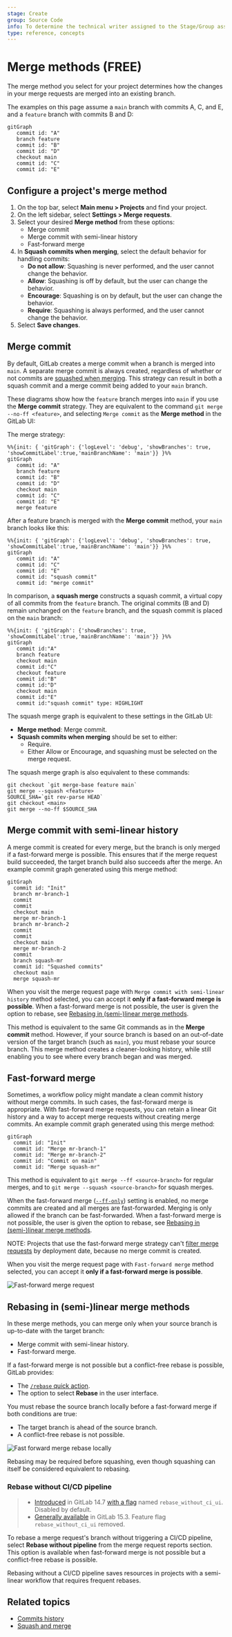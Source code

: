 ```yaml
---
stage: Create
group: Source Code
info: To determine the technical writer assigned to the Stage/Group associated with this page, see https://about.gitlab.com/handbook/product/ux/technical-writing/#assignments
type: reference, concepts
---
```


# Merge methods **(FREE)**

The merge method you select for your project determines how the changes in your
merge requests are merged into an existing branch.

The examples on this page assume a `main` branch with commits A, C, and E, and a
`feature` branch with commits B and D:

```mermaid
gitGraph
   commit id: "A"
   branch feature
   commit id: "B"
   commit id: "D"
   checkout main
   commit id: "C"
   commit id: "E"
```

## Configure a project's merge method

1. On the top bar, select **Main menu > Projects** and find your project.
1. On the left sidebar, select **Settings > Merge requests**.
1. Select your desired **Merge method** from these options:
   - Merge commit
   - Merge commit with semi-linear history
   - Fast-forward merge
1. In **Squash commits when merging**, select the default behavior for handling commits:
   - **Do not allow**: Squashing is never performed, and the user cannot change the behavior.
   - **Allow**: Squashing is off by default, but the user can change the behavior.
   - **Encourage**: Squashing is on by default, but the user can change the behavior.
   - **Require**: Squashing is always performed, and the user cannot change the behavior.
1. Select **Save changes**.

## Merge commit

By default, GitLab creates a merge commit when a branch is merged into `main`.
A separate merge commit is always created, regardless of whether or not commits
are [squashed when merging](../squash_and_merge.md). This strategy can result
in both a squash commit and a merge commit being added to your `main` branch.

These diagrams show how the `feature` branch merges into `main` if you use the
**Merge commit** strategy. They are equivalent to the command `git merge --no-ff <feature>`,
and selecting `Merge commit` as the **Merge method** in the GitLab UI:

The merge strategy:

```mermaid
%%{init: { 'gitGraph': {'logLevel': 'debug', 'showBranches': true, 'showCommitLabel':true,'mainBranchName': 'main'}} }%%
gitGraph
   commit id: "A"
   branch feature
   commit id: "B"
   commit id: "D"
   checkout main
   commit id: "C"
   commit id: "E"
   merge feature
```

After a feature branch is merged with the **Merge commit** method, your `main` branch
looks like this:

```mermaid
%%{init: { 'gitGraph': {'logLevel': 'debug', 'showBranches': true, 'showCommitLabel':true,'mainBranchName': 'main'}} }%%
gitGraph
   commit id: "A"
   commit id: "C"
   commit id: "E"
   commit id: "squash commit"
   commit id: "merge commit"
```

In comparison, a **squash merge** constructs a squash commit, a virtual copy of all commits
from the `feature` branch. The original commits (B and D) remain unchanged
on the `feature` branch, and the squash commit is placed on the `main` branch:

```mermaid
%%{init: { 'gitGraph': {'showBranches': true, 'showCommitLabel':true,'mainBranchName': 'main'}} }%%
gitGraph
   commit id:"A"
   branch feature
   checkout main
   commit id:"C"
   checkout feature
   commit id:"B"
   commit id:"D"
   checkout main
   commit id:"E"
   commit id:"squash commit" type: HIGHLIGHT
```

The squash merge graph is equivalent to these settings in the GitLab UI:

- **Merge method**: Merge commit.
- **Squash commits when merging** should be set to either:
  - Require.
  - Either Allow or Encourage, and squashing must be selected on the merge request.

The squash merge graph is also equivalent to these commands:

  ```shell
  git checkout `git merge-base feature main`
  git merge --squash <feature>
  SOURCE_SHA=`git rev-parse HEAD`
  git checkout <main>
  git merge --no-ff $SOURCE_SHA
  ```

## Merge commit with semi-linear history

A merge commit is created for every merge, but the branch is only merged if
a fast-forward merge is possible. This ensures that if the merge request build
succeeded, the target branch build also succeeds after the merge. An example
commit graph generated using this merge method:

```mermaid
gitGraph
  commit id: "Init"
  branch mr-branch-1
  commit
  commit
  checkout main
  merge mr-branch-1
  branch mr-branch-2
  commit
  commit
  checkout main
  merge mr-branch-2
  commit
  branch squash-mr
  commit id: "Squashed commits"
  checkout main
  merge squash-mr
```

When you visit the merge request page with `Merge commit with semi-linear history`
method selected, you can accept it **only if a fast-forward merge is possible**.
When a fast-forward merge is not possible, the user is given the option to rebase, see
[Rebasing in (semi-)linear merge methods](#rebasing-in-semi-linear-merge-methods).

This method is equivalent to the same Git commands as in the **Merge commit** method. However,
if your source branch is based on an out-of-date version of the target branch (such as `main`),
you must rebase your source branch.
This merge method creates a cleaner-looking history, while still enabling you to
see where every branch began and was merged.

## Fast-forward merge

Sometimes, a workflow policy might mandate a clean commit history without
merge commits. In such cases, the fast-forward merge is appropriate. With
fast-forward merge requests, you can retain a linear Git history and a way
to accept merge requests without creating merge commits. An example commit graph
generated using this merge method:

```mermaid
gitGraph
  commit id: "Init"
  commit id: "Merge mr-branch-1"
  commit id: "Merge mr-branch-2"
  commit id: "Commit on main"
  commit id: "Merge squash-mr"
```

This method is equivalent to `git merge --ff <source-branch>` for regular merges, and to
`git merge --squash <source-branch>` for squash merges.

When the fast-forward merge
([`--ff-only`](https://git-scm.com/docs/git-merge#git-merge---ff-only)) setting
is enabled, no merge commits are created and all merges are fast-forwarded.
Merging is only allowed if the branch can be fast-forwarded.
When a fast-forward merge is not possible, the user is given the option to rebase, see
[Rebasing in (semi-)linear merge methods](#rebasing-in-semi-linear-merge-methods).

NOTE:
Projects that use the fast-forward merge strategy can't
[filter merge requests](../index.md#filter-the-list-of-merge-requests)
by deployment date, because no merge commit is created.

When you visit the merge request page with `Fast-forward merge`
method selected, you can accept it **only if a fast-forward merge is possible**.

![Fast-forward merge request](../img/ff_merge_mr.png)

## Rebasing in (semi-)linear merge methods

In these merge methods, you can merge only when your source branch is up-to-date with the target branch:

- Merge commit with semi-linear history.
- Fast-forward merge.

If a fast-forward merge is not possible but a conflict-free rebase is possible,
GitLab provides:

- The [`/rebase` quick action](../../../../topics/git/git_rebase.md#rebase-from-the-gitlab-ui).
- The option to select **Rebase** in the user interface.

You must rebase the source branch locally before a fast-forward merge if both
conditions are true:

- The target branch is ahead of the source branch.
- A conflict-free rebase is not possible.

![Fast forward merge rebase locally](../img/ff_merge_rebase_locally.png)

Rebasing may be required before squashing, even though squashing can itself be
considered equivalent to rebasing.

### Rebase without CI/CD pipeline

> - [Introduced](https://gitlab.com/gitlab-org/gitlab/-/issues/118825) in GitLab 14.7 [with a flag](../../../../administration/feature_flags.md) named `rebase_without_ci_ui`. Disabled by default.
> - [Generally available](https://gitlab.com/gitlab-org/gitlab/-/issues/350262) in GitLab 15.3. Feature flag `rebase_without_ci_ui` removed.

To rebase a merge request's branch without triggering a CI/CD pipeline, select
**Rebase without pipeline** from the merge request reports section.
This option is available when fast-forward merge is not possible but a conflict-free
rebase is possible.

Rebasing without a CI/CD pipeline saves resources in projects with a semi-linear
workflow that requires frequent rebases.

## Related topics

- [Commits history](../commits.md)
- [Squash and merge](../squash_and_merge.md)
